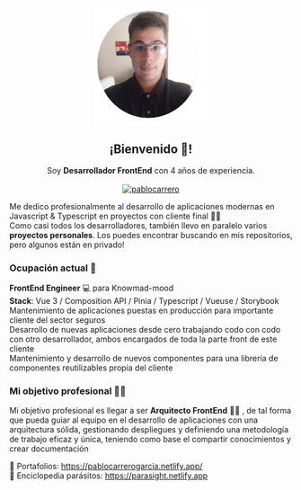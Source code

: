 <p align="center" width="300">
   <img align="center" width="200" src="https://github.com/pablocarrero/pablocarrero/blob/main/personal.png" />
   <h2 align="center">¡Bienvenido 👋!</h2>
</p>

<p align="center">Soy <strong>Desarrollador FrontEnd</strong> con 4 años de experiencia.<br /></p>
<p align="center">
  <a href="https://www.linkedin.com/in/carrerogarciapablo/" target="blank" placeholder="Perfil de Linkedin">
    <img align="center" src="https://cdn.jsdelivr.net/npm/simple-icons@3.0.1/icons/linkedin.svg" alt="pablocarrero" height="25px" width="25px" />
  </a>
</p>

Me dedico profesionalmente al desarrollo de aplicaciones modernas en Javascript & Typescript en proyectos con cliente final :man_student:
<br>
Como casi todos los desarrolladores, también llevo en paralelo varios <strong>proyectos personales</strong>. Los puedes encontrar buscando en mis repositorios, pero algunos están en privado!

### Ocupación actual :construction_worker:	
**FrontEnd Engineer** :computer: para Knowmad-mood <br>
<strong>Stack</strong>: Vue 3 / Composition API / Pinia / Typescript / Vueuse / Storybook <br>
Mantenimiento de aplicaciones puestas en producción para importante cliente del sector seguros <br>
Desarrollo de nuevas aplicaciones desde cero trabajando codo con codo con otro desarrollador, ambos encargados de toda la parte front de este cliente <br>
Mantenimiento y desarrollo de nuevos componentes para una librería de componentes reutilizables propia del cliente <br>

### Mi objetivo profesional :student:	
Mi objetivo profesional es llegar a ser **Arquitecto FrontEnd** :man_factory_worker:	, de tal forma que pueda guiar al equipo en el desarrollo de aplicaciones con una arquitectura sólida, gestionando despliegues y definiendo una metodología de trabajo eficaz y única, teniendo como base el compartir conocimientos y crear documentación

🔗 Portafolios: https://pablocarrerogarcia.netlify.app/ <br>
🔗 Enciclopedia parásitos: https://parasight.netlify.app
